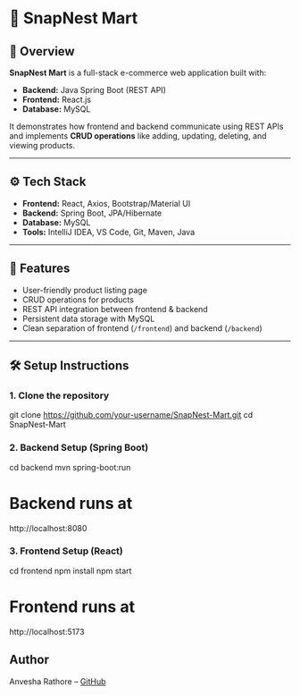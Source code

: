 # 🛒 SnapNest Mart  

## 📌 Overview  
**SnapNest Mart** is a full-stack e-commerce web application built with:  
- **Backend:** Java Spring Boot (REST API)  
- **Frontend:** React.js  
- **Database:** MySQL  

It demonstrates how frontend and backend communicate using REST APIs and implements **CRUD operations** like adding, updating, deleting, and viewing products.  

---

## ⚙️ Tech Stack  
- **Frontend:** React, Axios, Bootstrap/Material UI  
- **Backend:** Spring Boot, JPA/Hibernate  
- **Database:** MySQL  
- **Tools:** IntelliJ IDEA, VS Code, Git, Maven, Java 

---

## 🚀 Features  
- User-friendly product listing page  
- CRUD operations for products  
- REST API integration between frontend & backend  
- Persistent data storage with MySQL  
- Clean separation of frontend (`/frontend`) and backend (`/backend`)  

---

## 🛠️ Setup Instructions  

### 1. Clone the repository  

git clone https://github.com/your-username/SnapNest-Mart.git
cd SnapNest-Mart
### 2. Backend Setup (Spring Boot)
cd backend
mvn spring-boot:run
# Backend runs at 
http://localhost:8080

### 3. Frontend Setup (React)
cd frontend
npm install
npm start
# Frontend runs at 
http://localhost:5173

## Author
Anvesha Rathore –  [GitHub](https://github.com/anvcodes-x)

```bash
